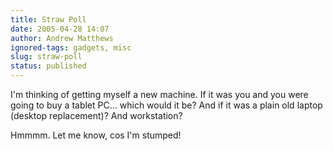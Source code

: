 ```yaml
---
title: Straw Poll
date: 2005-04-28 14:07
author: Andrew Matthews
ignored-tags: gadgets, misc
slug: straw-poll
status: published
---
```


I'm thinking of getting myself a new machine. If it was you and you were going to buy a tablet PC... which would it be?
And if it was a plain old laptop (desktop replacement)?
And workstation?

Hmmmm. Let me know, cos I'm stumped!
